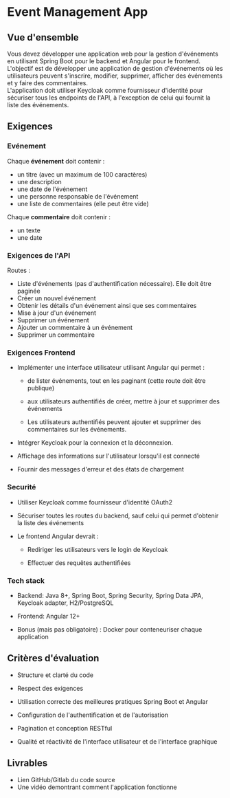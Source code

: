 # Event Management App

## Vue d'ensemble

Vous devez développer une application web pour la gestion d'événements en utilisant Spring Boot pour le backend et Angular pour le frontend. L'objectif est de développer une application de gestion d'événements où les utilisateurs peuvent s'inscrire, modifier, supprimer, afficher des événements et y faire des commentaires.\
L'application doit utiliser Keycloak comme fournisseur d'identité pour sécuriser tous les endpoints de l'API, à l'exception de celui qui fournit la liste des événements.

## Exigences

### Evénement

Chaque **événement** doit contenir :

* un titre (avec un maximum de 100 caractères)
* une description
* une date de l'événement
* une personne responsable de l'événement
* une liste de commentaires (elle peut être vide)

Chaque **commentaire** doit contenir :

* un texte
* une date

### Exigences de l'API

Routes :

* Liste d'événements (pas d'authentification nécessaire). Elle doit être paginée
* Créer un nouvel événement
* Obtenir les détails d'un événement ainsi que ses commentaires
* Mise à jour d'un événement
* Supprimer un événement
* Ajouter un commentaire à un événement
* Supprimer un commentaire

### Exigences Frontend

* Implémenter une interface utilisateur utilisant Angular qui permet :
  
  * de lister événements, tout en les paginant (cette route doit être publique)

  * aux utilisateurs authentifiés de créer, mettre à jour et supprimer des événements
  
  * Les utilisateurs authentifiés peuvent ajouter et supprimer des commentaires sur les événements.

* Intégrer Keycloak pour la connexion et la déconnexion.

* Affichage des informations sur l'utilisateur lorsqu'il est connecté

* Fournir des messages d'erreur et des états de chargement

### Securité

* Utiliser Keycloak comme fournisseur d'identité OAuth2

* Sécuriser toutes les routes du backend, sauf celui qui permet d'obtenir la liste des événements

* Le frontend Angular devrait :

  * Rediriger les utilisateurs vers le login de Keycloak

  * Effectuer des requêtes authentifiées

### Tech stack

* Backend: Java 8+, Spring Boot, Spring Security, Spring Data JPA, Keycloak adapter, H2/PostgreSQL

* Frontend: Angular 12+

* Bonus (mais pas obligatoire) : Docker pour conteneuriser chaque application

## Critères d'évaluation

* Structure et clarté du code

* Respect des exigences

* Utilisation correcte des meilleures pratiques Spring Boot et Angular

* Configuration de l'authentification et de l'autorisation

* Pagination et conception RESTful

* Qualité et réactivité de l'interface utilisateur et de l'interface graphique

## Livrables

* Lien GitHub/Gitlab du code source
* Une vidéo demontrant comment l'application fonctionne
